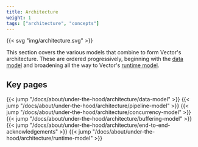 ```yaml
---
title: Architecture
weight: 1
tags: ["architecture", "concepts"]
---
```


{{< svg "img/architecture.svg" >}}

This section covers the various models that combine to form Vector's architecture. These are ordered progressively, beginning with the [data model][data_model] and broadening all the way to Vector's [runtime model][runtime_model].

## Key pages

{{< jump "/docs/about/under-the-hood/architecture/data-model" >}}
{{< jump "/docs/about/under-the-hood/architecture/pipeline-model" >}}
{{< jump "/docs/about/under-the-hood/architecture/concurrency-model" >}}
{{< jump "/docs/about/under-the-hood/architecture/buffering-model" >}}
{{< jump "/docs/about/under-the-hood/architecture/end-to-end-acknowledgements" >}}
{{< jump "/docs/about/under-the-hood/architecture/runtime-model" >}}

[data_model]: /docs/about/under-the-hood/architecture/data-model
[runtime_model]: /docs/about/under-the-hood/architecture/runtime-model
